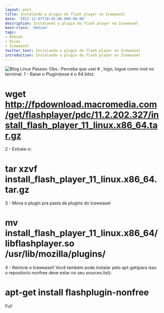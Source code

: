```yaml
---
layout: post
title: Instalando o plugin do flash player no Iceweasel
date: '2013-12-07T10:45:00.000-08:00'
description: Instalando o plugin do flash player no Iceweasel
main-class: 'debian'
tags:
- Debian
- Dicas
- Iceweasel
twitter_text: Instalando o plugin do flash player no Iceweasel
introduction: Instalando o plugin do flash player no Iceweasel
---
```

![Blog Linux](http://www.geticeweasel.org/iceweasel.gif "Blog Linux")
Passos:
Obs.: Perceba que usei # , logo, logue como root no terminal.
1 - Baixe o Plugin(esse é o 64 bits):
# wget http://fpdownload.macromedia.com/get/flashplayer/pdc/11.2.202.327/install_flash_player_11_linux.x86_64.tar.gz
2 - Extraia-o:
# tar xzvf install_flash_player_11_linux.x86_64.tar.gz
3 - Mova o plugin pra pasta de plugins do Iceweasel
# mv install_flash_player_11_linux.x86_64/libflashplayer.so /usr/lib/mozilla/plugins/
4 - Reinicie o Iceweasel!
Você também pode instalar pelo apt-get(para isso o repositorio nonfree deve estar no seu sources.list):
# apt-get install flashplugin-nonfree
Fui!
